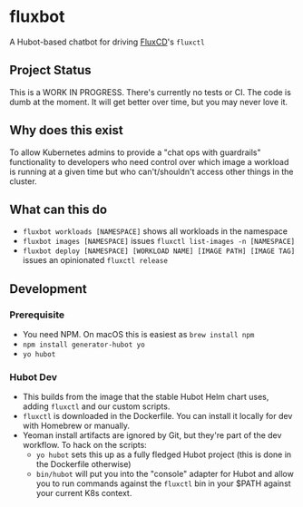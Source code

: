 # fluxbot
A Hubot-based chatbot for driving [FluxCD](https://fluxcd.io)'s `fluxctl`

## Project Status
This is a WORK IN PROGRESS. There's currently no tests or CI. The code is dumb at the moment. It will get better over time, but you may never love it.

## Why does this exist
To allow Kubernetes admins to provide a "chat ops with guardrails" functionality to developers who need control over which image a workload is running at a given time but who can't/shouldn't access other things in the cluster.

## What can this do

* `fluxbot workloads [NAMESPACE]` shows all workloads in the namespace
* `fluxbot images [NAMESPACE]` issues `fluxctl list-images -n [NAMESPACE]`
* `fluxbot deploy [NAMESPACE] [WORKLOAD NAME] [IMAGE PATH] [IMAGE TAG]` issues an opinionated `fluxctl release`

## Development

### Prerequisite
* You need NPM. On macOS this is easiest as `brew install npm`
* `npm install generator-hubot yo`
* `yo hubot`


### Hubot Dev
* This builds from the image that the stable Hubot Helm chart uses, adding `fluxctl` and our custom scripts.
* `fluxctl` is downloaded in the Dockerfile. You can install it locally for dev with Homebrew or manually.
* Yeoman install artifacts are ignored by Git, but they're part of the dev workflow. To hack on the scripts:
	* `yo hubot` sets this up as a fully fledged Hubot project (this is done in the Dockerfile otherwise)	
	* `bin/hubot` will put you into the "console" adapter for Hubot and allow you to run commands against the `fluxctl` bin in your $PATH against your current K8s context.


